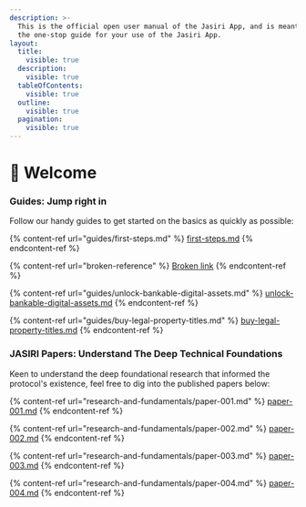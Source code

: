 ```yaml
---
description: >-
  This is the official open user manual of the Jasiri App, and is meant to be
  the one-stop guide for your use of the Jasiri App.
layout:
  title:
    visible: true
  description:
    visible: true
  tableOfContents:
    visible: true
  outline:
    visible: true
  pagination:
    visible: true
---
```


# 👋 Welcome

### Guides: Jump right in

Follow our handy guides to get started on the basics as quickly as possible:

{% content-ref url="guides/first-steps.md" %}
[first-steps.md](guides/first-steps.md)
{% endcontent-ref %}

{% content-ref url="broken-reference" %}
[Broken link](broken-reference)
{% endcontent-ref %}

{% content-ref url="guides/unlock-bankable-digital-assets.md" %}
[unlock-bankable-digital-assets.md](guides/unlock-bankable-digital-assets.md)
{% endcontent-ref %}

{% content-ref url="guides/buy-legal-property-titles.md" %}
[buy-legal-property-titles.md](guides/buy-legal-property-titles.md)
{% endcontent-ref %}

### JASIRI Papers: Understand The Deep Technical Foundations

Keen to understand the deep foundational research that informed the protocol's existence, feel free to dig into the published papers below:

{% content-ref url="research-and-fundamentals/paper-001.md" %}
[paper-001.md](research-and-fundamentals/paper-001.md)
{% endcontent-ref %}

{% content-ref url="research-and-fundamentals/paper-002.md" %}
[paper-002.md](research-and-fundamentals/paper-002.md)
{% endcontent-ref %}

{% content-ref url="research-and-fundamentals/paper-003.md" %}
[paper-003.md](research-and-fundamentals/paper-003.md)
{% endcontent-ref %}

{% content-ref url="research-and-fundamentals/paper-004.md" %}
[paper-004.md](research-and-fundamentals/paper-004.md)
{% endcontent-ref %}
